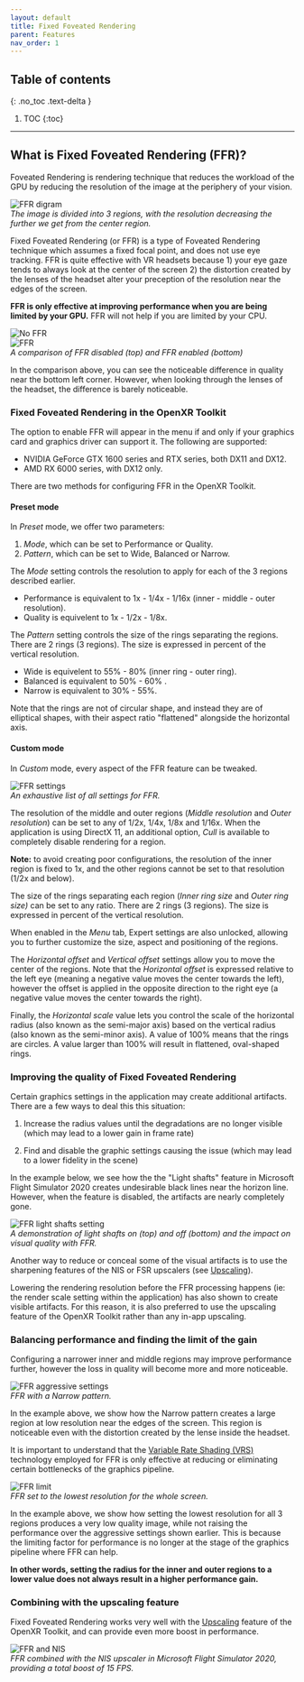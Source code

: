 ```yaml
---
layout: default
title: Fixed Foveated Rendering
parent: Features
nav_order: 1
---
```


## Table of contents
{: .no_toc .text-delta }

1. TOC
{:toc}

---

## What is Fixed Foveated Rendering (FFR)?

Foveated Rendering is rendering technique that reduces the workload of the GPU by reducing the resolution of the image at the periphery of your vision.

![FFR digram](site/ffr-intro.png)<br>
*The image is divided into 3 regions, with the resolution decreasing the further we get from the center region.*

Fixed Foveated Rendering (or FFR) is a type of Foveated Rendering technique which assumes a fixed focal point, and does not use eye tracking. FFR is quite effective with VR headsets because 1) your eye gaze tends to always look at the center of the screen 2) the distortion created by the lenses of the headset alter your preception of the resolution near the edges of the screen.

**FFR is only effective at improving performance when you are being limited by your GPU.** FFR will not help if you are limited by your CPU.

![No FFR](site/ffr-none.jpg)<br>
![FFR](site/ffr-on.jpg)<br>
*A comparison of FFR disabled (top) and FFR enabled (bottom)*

In the comparison above, you can see the noticeable difference in quality near the bottom left corner. However, when looking through the lenses of the headset, the difference is barely noticeable.

### Fixed Foveated Rendering in the OpenXR Toolkit

The option to enable FFR will appear in the menu if and only if your graphics card and graphics driver can support it. The following are supported:

+ NVIDIA GeForce GTX 1600 series and RTX series, both DX11 and DX12.
+ AMD RX 6000 series, with DX12 only.

There are two methods for configuring FFR in the OpenXR Toolkit.

#### Preset mode

In _Preset_ mode, we offer two parameters:

1. _Mode_, which can be set to Performance or Quality.
2. _Pattern_, which can be set to Wide, Balanced or Narrow.

The _Mode_ setting controls the resolution to apply for each of the 3 regions described earlier.

* Performance is equivalent to 1x - 1/4x - 1/16x (inner - middle - outer resolution).
* Quality is equivelent to 1x - 1/2x - 1/8x.

The _Pattern_ setting controls the size of the rings separating the regions. There are 2 rings (3 regions). The size is expressed in percent of the vertical resolution.

* Wide is equivelent to 55% - 80% (inner ring - outer ring).
* Balanced is equivalent to 50% - 60% .
* Narrow is equivalent to 30% - 55%.

Note that the rings are not of circular shape, and instead they are of elliptical shapes, with their aspect ratio "flattened" alongside the horizontal axis.

#### Custom mode

In _Custom_ mode, every aspect of the FFR feature can be tweaked.

![FFR settings](site/ffr-settings.png)<br>
*An exhaustive list of all settings for FFR.*

The resolution of the middle and outer regions (_Middle resolution_ and _Outer resolution_)  can be set to any of 1/2x, 1/4x, 1/8x and 1/16x. When the application is using DirectX 11, an additional option, _Cull_ is available to completely disable rendering for a region.

**Note:** to avoid creating poor configurations, the resolution of the inner region is fixed to 1x, and the other regions cannot be set to that resolution (1/2x and below).

The size of the rings separating each region (_Inner ring size_ and _Outer ring size)_ can be set to any ratio. There are 2 rings (3 regions). The size is expressed in percent of the vertical resolution.

When enabled in the _Menu_ tab, Expert settings are also unlocked, allowing you to further customize the size, aspect and positioning of the regions.

The _Horizontal offset_ and _Vertical offset_ settings allow you to move the center of the regions. Note that the _Horizontal offset_ is expressed relative to the left eye (meaning a negative value moves the center towards the left), however the offset is applied in the opposite direction to the right eye (a negative value moves the center towards the right).

Finally, the _Horizontal scale_ value lets you control the scale of the horizontal radius (also known as the semi-major axis) based on the vertical radius (also known as the semi-minor axis). A value of 100% means that the rings are circles. A value larger than 100% will result in flattened, oval-shaped rings.

### Improving the quality of Fixed Foveated Rendering

Certain graphics settings in the application may create additional artifacts. There are a few ways to deal this this situation:

1. Increase the radius values until the degradations are no longer visible (which may lead to a lower gain in frame rate)

2. Find and disable the graphic settings causing the issue (which may lead to a lower fidelity in the scene)

In the example below, we see how the the "Light shafts" feature in Microsoft Flight Simulator 2020 creates undesirable black lines near the horizon line. However, when the feature is disabled, the artifacts are nearly completely gone.

![FFR light shafts setting](site/ffr-light-shafts.jpg)<br>
*A demonstration of light shafts on (top) and off (bottom) and the impact on visual quality with FFR.*

Another way to reduce or conceal some of the visual artifacts is to use the sharpening features of the NIS or FSR upscalers (see [Upscaling](upscaling)).

Lowering the rendering resolution before the FFR processing happens (ie: the render scale setting within the application) has also shown to create visible artifacts. For this reason, it is also preferred to use the upscaling feature of the OpenXR Toolkit rather than any in-app upscaling.

### Balancing performance and finding the limit of the gain

Configuring a narrower inner and middle regions may improve performance further, however the loss in quality will become more and more noticeable.

![FFR aggressive settings](site/ffr-aggressive.jpg)<br>
*FFR with a Narrow pattern.*

In the example above, we show how the Narrow pattern creates a large region at low resolution near the edges of the screen. This region is noticeable even with the distortion created by the lense inside the headset.

It is important to understand that the [Variable Rate Shading (VRS)](glossary.html#vrs) technology employed for FFR is only effective at reducing or eliminating certain bottlenecks of the graphics pipeline.

![FFR limit](site/ffr-ps-limited.jpg)<br>
*FFR set to the lowest resolution for the whole screen.*

In the example above, we show how setting the lowest resolution for all 3 regions produces a very low quality image, while not raising the performance over the aggressive settings shown earlier. This is because the limiting factor for performance is no longer at the stage of the graphics pipeline where FFR can help.

**In other words, setting the radius for the inner and outer regions to a lower value does not always result in a higher performance gain.**

### Combining with the upscaling feature

Fixed Foveated Rendering works very well with the [Upscaling](upscaling) feature of the OpenXR Toolkit, and can provide even more boost in performance.

![FFR and NIS](site/ffr-nis.jpg)<br>
*FFR combined with the NIS upscaler in Microsoft Flight Simulator 2020, providing a total boost of 15 FPS.*
